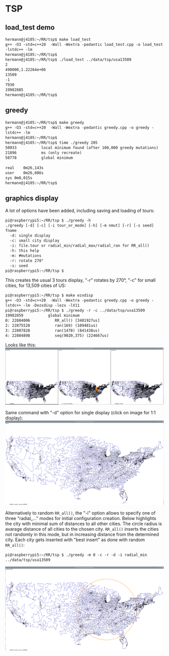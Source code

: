 # TSP

## load_test demo
```
hermann@j4105:~/RR/tsp$ make load_test 
g++ -O3 -std=c++20  -Wall -Wextra -pedantic load_test.cpp -o load_test -lstdc++ -lm
hermann@j4105:~/RR/tsp$ 
hermann@j4105:~/RR/tsp$ ./load_test ../data/tsp/usa13509
2
490000,1.22264e+06
13509
-1
7930
19982885
hermann@j4105:~/RR/tsp$ 
```

## greedy

```
hermann@j4105:~/RR/tsp$ make greedy
g++ -O3 -std=c++20  -Wall -Wextra -pedantic greedy.cpp -o greedy -lstdc++ -lm
hermann@j4105:~/RR/tsp$ 
hermann@j4105:~/RR/tsp$ time ./greedy 205
50933           local minimum found (after 100,000 greedy mutations)
21896           ms (only recreate)
50778           global minimum

real	0m26,143s
user	0m26,086s
sys	0m0,015s
hermann@j4105:~/RR/tsp$ 
```

## graphics display 
A lot of options have been added, including saving and loading of tours:  
```
pi@raspberrypi5:~/RR/tsp $ ./greedy -h
./greedy [-d] [-c] [-i tour_or_mode] [-h] [-m nmut] [-r] [-s seed] fname
  -d: single display
  -c: small city display
  -i: file.tour or radial_min/radial_max/radial_ran for RR_all()
  -h: this help
  -m: #mutations
  -r: rotate 270°
  -s: seed
pi@raspberrypi5:~/RR/tsp $ 
```

This creates the usual 3 tours display, "-r" rotates by 270°, "-c" for small cities, for 13,509 cities of US:  
```
pi@raspberrypi5:~/RR/tsp $ make ezxdisp
g++ -O3 -std=c++20  -Wall -Wextra -pedantic greedy.cpp -o greedy -lstdc++ -lm -Dezxdisp -lezx -lX11
pi@raspberrypi5:~/RR/tsp $ ./greedy -r -c ../data/tsp/usa13509
19982859           global minimum
0: 22884006           RR_all() [3401927us]
2: 22875528           ran(169) (109481us)          
3: 22807828           ran(1478) (841438us)          
4: 22804898           seq(9020,375) (224667us)          
```
Looks like this:  
![res/usa13509.3disp.png](res/usa13509.3disp.png)


Same command with "-d" option for single display (click on image for 1:1 display):  
![res/usa13509.1disp.png](res/usa13509.1disp.png)


Alternatively to random ```RR_all()```, the "-i" option allows to specify one of three "radial_..." modes for initial configuration creation. Below highlights the city with minimal sum of distances to all other cities. The circle radius is avarage distance of all cities to the chosen city. ```RR_all()``` inserts the cities not randomly in this mode, but in increasing distance from the determined city. Each city gets inserted with "best insert" as done with random ```RR_all()```:  
```
pi@raspberrypi5:~/RR/tsp $ ./greedy -m 0 -c -r -d -i radial_min ../data/tsp/usa13509
```
![res/usa13509.1disp.radial_min.png](res/usa13509.1disp.radial_min.png)

